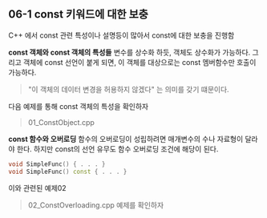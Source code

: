 06-1 const 키워드에 대한 보충
---
C++ 에서 const 관련 특성이나 설명등이 많아서 const에 대한 보충을 진행함

**const 객체와 const 객체의 특성들**
변수를 상수화 하듯, 객체도 상수화가 가능하다. 그리고 객체에 const 선언이 붙게 되면, 이 객체를 대상으로는 const 멤버함수만 호출이 가능하다.
> "이 객체의 데이터 변경을 허용하지 않겠다" 는 의미를 갖기 떄문이다.

다음 예제를 통해 const 객체의 특성을 확인하자
> 01_ConstObject.cpp

**const 함수와 오버로딩**
함수의 오버로딩이 성립하려면 매개변수의 수나 자료형이 달라야 한다. 하지만 const의 선언 유무도 함수 오버로딩 조건에 해당이 된다.
``` C++
void SimpleFunc() { . . . }
void SimpleFunc() const { . . . }
```
이와 관련된 예제02
> 02_ConstOverloading.cpp 예제를 확인하자